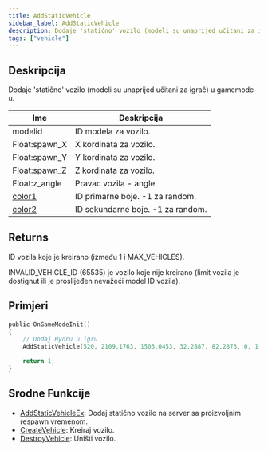 ```yaml
---
title: AddStaticVehicle
sidebar_label: AddStaticVehicle
description: Dodaje 'statično' vozilo (modeli su unaprijed učitani za igrač) u gamemode-u.
tags: ["vehicle"]
---
```


## Deskripcija

Dodaje 'statično' vozilo (modeli su unaprijed učitani za igrač) u gamemode-u.

| Ime                                      | Deskripcija                       |
| ---------------------------------------- | --------------------------------- |
| modelid                                  | ID modela za vozilo.              |
| Float:spawn_X                            | X kordinata za vozilo.            |
| Float:spawn_Y                            | Y kordinata za vozilo.            |
| Float:spawn_Z                            | Z kordinata za vozilo.            |
| Float:z_angle                            | Pravac vozila - angle.            |
| [color1](../resources/vehiclecolorid.md) | ID primarne boje. -1 za random.   |
| [color2](../resources/vehiclecolorid.md) | ID sekundarne boje. -1 za random. |

## Returns

ID vozila koje je kreirano (između 1 i MAX_VEHICLES).

INVALID_VEHICLE_ID (65535) je vozilo koje nije kreirano (limit vozila je dostignut ili je proslijeđen nevažeći model ID vozila).

## Primjeri

```c
public OnGameModeInit()
{
    // Dodaj Hydru u igru
    AddStaticVehicle(520, 2109.1763, 1503.0453, 32.2887, 82.2873, 0, 1);

    return 1;
}
```

## Srodne Funkcije

- [AddStaticVehicleEx](AddStaticVehicleEx.md): Dodaj statično vozilo na server sa proizvoljnim respawn vremenom.
- [CreateVehicle](CreateVehicle.md): Kreiraj vozilo.
- [DestroyVehicle](DestroyVehicle.md): Uništi vozilo.
